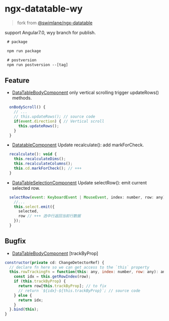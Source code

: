 # ngx-datatable-wy

> fork from  [@swimlane/ngx-datatable](https://github.com/swimlane/ngx-datatable)

support Angular7.0, wyy branch for publish.

```cmd
 # package

 npm run package

 # postversion
 npm run postversion --[tag]
```

## Feature

* [DataTableBodyComponent](src/components/body/body.component.ts) only vertical scrolling trigger updateRows() methods.

```javascript
  onBodyScroll() {
    // ...
    // this.updateRows(); // source code
    if(event.direction) { // Vertical scroll
      this.updateRows();
    }
  }
```

* [DatatableComponent](src/components/datatable.component.ts) Update recalculate(): add markForCheck.

```javascript
  recalculate(): void {
    this.recalculateDims();
    this.recalculateColumns();
    this.cd.markForCheck(); // +++
  }
```

* [DataTableSelectionComponent](src/components/body/selection.component.ts) Update selectRow(): emit current selected row.

```javascript
  selectRow(event: KeyboardEvent | MouseEvent, index: number, row: any): void {
    //...
    this.select.emit({
      selected,
      row // +++ 选中行返回当前行数据
    });
  }
```

## Bugfix

* [DataTableBodyComponent](src/components/body/body.component.ts) [trackByProp]

```javascript
constructor(private cd: ChangeDetectorRef) {
  // declare fn here so we can get access to the `this` property
  this.rowTrackingFn = function(this: any, index: number, row: any): any {
    const idx = this.getRowIndex(row);
    if (this.trackByProp) {
      return row[this.trackByProp]; // to fix
      // return `${idx}-${this.trackByProp}`; // source code
    } else {
      return idx;
    }
  }.bind(this);
}
```